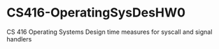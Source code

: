 # CS416-OperatingSysDesHW0
CS 416 Operating Systems Design time measures for syscall and signal handlers 
